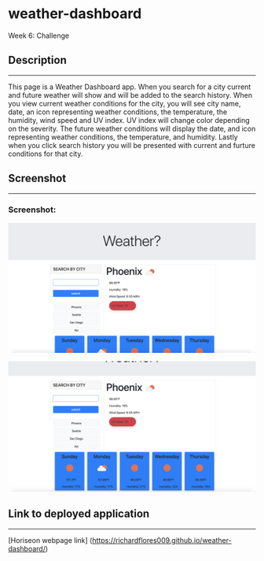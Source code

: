 # weather-dashboard

Week 6: Challenge

## Description 
******************************************************************************************************************************************************************************************************************************
This page is a Weather Dashboard app. When you search for a city current and future weather will show and will be added to the search history. When you view current weather conditions for the city, you will see city name, date, an icon representing weather conditions, the temperature, the humidity, wind speed and UV index. UV index will change color depending on the severity. The future weather conditions will display the date, and icon representing weather conditions, the temperature, and humidity. Lastly when you click search history you will be presented with current and furture conditions for that city.

## Screenshot
******************************************************************************************************************************************************************************************************************************

### Screenshot:
![alt text](https://raw.githubusercontent.com/Richardflores009/weather-dashboard/master/assets/images/top.png "Top of webpage")

![alt text](https://raw.githubusercontent.com/Richardflores009/weather-dashboard/master/assets/images/bottom.png "Bottom of Webpage")

## Link to deployed application
******************************************************************************************************************************************************************************************************************************
[Horiseon webpage link] (https://richardflores009.github.io/weather-dashboard/)
